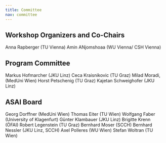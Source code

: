 ```yaml
---
title: Committee
nav: committee
---
```


## Workshop Organizers and Co-Chairs
Anna Rapberger (TU Vienna)
Amin ANjomshoaa (WU Vienna/ CSH Vienna)

## Program Committee
Markus Hofmarcher (JKU Linz)
Ceca Kraisnikovic (TU Graz)
Milad Moradi, (MedUni Wien)
Horst Petschenig (TU Graz)
Kajetan Schweighofer (JKU Linz)

## ASAI Board
Georg Dorffner (MedUni Wien)
Thomas Eiter (TU Wien)
Wolfgang Faber (University of Klagenfurt)
Günter Klambauer (JKU Linz)
Brigitte Krenn (ÖFAI)
Robert Legenstein (TU Graz)
Bernhard Moser (SCCH)
Bernhard Nessler (JKU Linz, SCCH)
Axel Polleres (WU Wien)
Stefan Woltran (TU Wien)